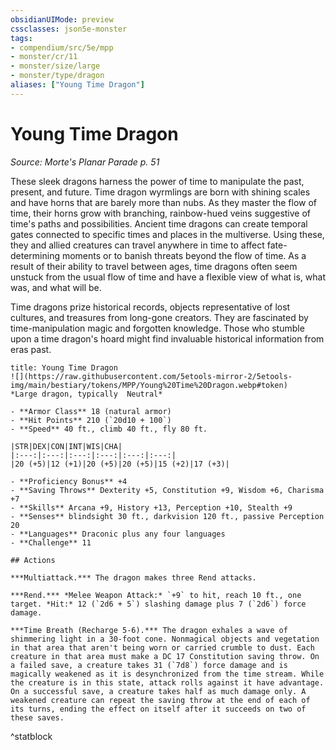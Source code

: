 ```yaml
---
obsidianUIMode: preview
cssclasses: json5e-monster
tags:
- compendium/src/5e/mpp
- monster/cr/11
- monster/size/large
- monster/type/dragon
aliases: ["Young Time Dragon"]
---
```

# Young Time Dragon
*Source: Morte's Planar Parade p. 51*  

These sleek dragons harness the power of time to manipulate the past, present, and future. Time dragon wyrmlings are born with shining scales and have horns that are barely more than nubs. As they master the flow of time, their horns grow with branching, rainbow-hued veins suggestive of time's paths and possibilities. Ancient time dragons can create temporal gates connected to specific times and places in the multiverse. Using these, they and allied creatures can travel anywhere in time to affect fate-determining moments or to banish threats beyond the flow of time. As a result of their ability to travel between ages, time dragons often seem unstuck from the usual flow of time and have a flexible view of what is, what was, and what will be.

Time dragons prize historical records, objects representative of lost cultures, and treasures from long-gone creators. They are fascinated by time-manipulation magic and forgotten knowledge. Those who stumble upon a time dragon's hoard might find invaluable historical information from eras past.

```ad-statblock
title: Young Time Dragon
![](https://raw.githubusercontent.com/5etools-mirror-2/5etools-img/main/bestiary/tokens/MPP/Young%20Time%20Dragon.webp#token)
*Large dragon, typically  Neutral*

- **Armor Class** 18 (natural armor)
- **Hit Points** 210 (`20d10 + 100`)
- **Speed** 40 ft., climb 40 ft., fly 80 ft.

|STR|DEX|CON|INT|WIS|CHA|
|:---:|:---:|:---:|:---:|:---:|:---:|
|20 (+5)|12 (+1)|20 (+5)|20 (+5)|15 (+2)|17 (+3)|

- **Proficiency Bonus** +4
- **Saving Throws** Dexterity +5, Constitution +9, Wisdom +6, Charisma +7
- **Skills** Arcana +9, History +13, Perception +10, Stealth +9
- **Senses** blindsight 30 ft., darkvision 120 ft., passive Perception 20
- **Languages** Draconic plus any four languages
- **Challenge** 11

## Actions

***Multiattack.*** The dragon makes three Rend attacks.

***Rend.*** *Melee Weapon Attack:* `+9` to hit, reach 10 ft., one target. *Hit:* 12 (`2d6 + 5`) slashing damage plus 7 (`2d6`) force damage.

***Time Breath (Recharge 5-6).*** The dragon exhales a wave of shimmering light in a 30-foot cone. Nonmagical objects and vegetation in that area that aren't being worn or carried crumble to dust. Each creature in that area must make a DC 17 Constitution saving throw. On a failed save, a creature takes 31 (`7d8`) force damage and is magically weakened as it is desynchronized from the time stream. While the creature is in this state, attack rolls against it have advantage. On a successful save, a creature takes half as much damage only. A weakened creature can repeat the saving throw at the end of each of its turns, ending the effect on itself after it succeeds on two of these saves.
```
^statblock